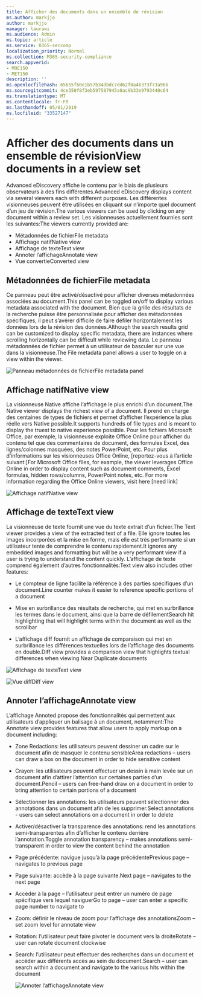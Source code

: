 ```yaml
---
title: Afficher des documents dans un ensemble de révision
ms.author: markjjo
author: markjjo
manager: laurawi
ms.audience: Admin
ms.topic: article
ms.service: O365-seccomp
localization_priority: Normal
ms.collection: M365-security-compliance
search.appverid:
- MOE150
- MET150
description: ''
ms.openlocfilehash: 65b55f60e1b57b34dbdc7dd62f0a4b373f73a96b
ms.sourcegitcommit: 4ce350f8f3eb597587945a8ac9b33e9793440c64
ms.translationtype: MT
ms.contentlocale: fr-FR
ms.lasthandoff: 05/01/2019
ms.locfileid: "33527147"
---
```

# <a name="view-documents-in-a-review-set"></a><span data-ttu-id="2d8dc-102">Afficher des documents dans un ensemble de révision</span><span class="sxs-lookup"><span data-stu-id="2d8dc-102">View documents in a review set</span></span>

<span data-ttu-id="2d8dc-103">Advanced eDiscovery affiche le contenu par le biais de plusieurs observateurs à des fins différentes.</span><span class="sxs-lookup"><span data-stu-id="2d8dc-103">Advanced eDiscovery displays content via several viewers each with different purposes.</span></span> <span data-ttu-id="2d8dc-104">Les différentes visionneuses peuvent être utilisées en cliquant sur n’importe quel document d’un jeu de révision.</span><span class="sxs-lookup"><span data-stu-id="2d8dc-104">The various viewers can be used by clicking on any document within a review set.</span></span> <span data-ttu-id="2d8dc-105">Les visionneuses actuellement fournies sont les suivantes:</span><span class="sxs-lookup"><span data-stu-id="2d8dc-105">The viewers currently provided are:</span></span>

- <span data-ttu-id="2d8dc-106">Métadonnées de fichier</span><span class="sxs-lookup"><span data-stu-id="2d8dc-106">File metadata</span></span>
- <span data-ttu-id="2d8dc-107">Affichage natif</span><span class="sxs-lookup"><span data-stu-id="2d8dc-107">Native view</span></span>
- <span data-ttu-id="2d8dc-108">Affichage de texte</span><span class="sxs-lookup"><span data-stu-id="2d8dc-108">Text view</span></span>
- <span data-ttu-id="2d8dc-109">Annoter l’affichage</span><span class="sxs-lookup"><span data-stu-id="2d8dc-109">Annotate view</span></span>
- <span data-ttu-id="2d8dc-110">Vue convertie</span><span class="sxs-lookup"><span data-stu-id="2d8dc-110">Converted view</span></span>

## <a name="file-metadata"></a><span data-ttu-id="2d8dc-111">Métadonnées de fichier</span><span class="sxs-lookup"><span data-stu-id="2d8dc-111">File metadata</span></span>

<span data-ttu-id="2d8dc-112">Ce panneau peut être activé/désactivé pour afficher diverses métadonnées associées au document.</span><span class="sxs-lookup"><span data-stu-id="2d8dc-112">This panel can be toggled on/off to display various metadata associated with the document.</span></span> <span data-ttu-id="2d8dc-113">Bien que la grille des résultats de la recherche puisse être personnalisée pour afficher des métadonnées spécifiques, il peut s’avérer difficile de faire défiler horizontalement les données lors de la révision des données.</span><span class="sxs-lookup"><span data-stu-id="2d8dc-113">Although the search results grid can be customized to display specific metadata, there are instances where scrolling horizontally can be difficult while reviewing data.</span></span> <span data-ttu-id="2d8dc-114">Le panneau métadonnées de fichier permet à un utilisateur de basculer sur une vue dans la visionneuse.</span><span class="sxs-lookup"><span data-stu-id="2d8dc-114">The File metadata panel allows a user to toggle on a view within the viewer.</span></span>

![<span data-ttu-id="2d8dc-115">Panneau métadonnées de fichier</span><span class="sxs-lookup"><span data-stu-id="2d8dc-115">File metadata panel</span></span>
](../media/Reviewimage2.png)

## <a name="native-view"></a><span data-ttu-id="2d8dc-116">Affichage natif</span><span class="sxs-lookup"><span data-stu-id="2d8dc-116">Native view</span></span>

<span data-ttu-id="2d8dc-117">La visionneuse Native affiche l’affichage le plus enrichi d’un document.</span><span class="sxs-lookup"><span data-stu-id="2d8dc-117">The Native viewer displays the richest view of a document.</span></span> <span data-ttu-id="2d8dc-118">Il prend en charge des centaines de types de fichiers et permet d’afficher l’expérience la plus réelle vers Native possible.</span><span class="sxs-lookup"><span data-stu-id="2d8dc-118">It supports hundreds of file types and is meant to display the truest to native experience possible.</span></span> <span data-ttu-id="2d8dc-119">Pour les fichiers Microsoft Office, par exemple, la visionneuse exploite Office Online pour afficher du contenu tel que des commentaires de document, des formules Excel, des lignes/colonnes masquées, des notes PowerPoint, etc. Pour plus d’informations sur les visionneuses Office Online, \[reportez-vous à l’article suivant:\]</span><span class="sxs-lookup"><span data-stu-id="2d8dc-119">For Microsoft Office files, for example, the viewer leverages Office Online in order to display content such as document comments, Excel formulas, hidden rows/columns, PowerPoint notes, etc. For more information regarding the Office Online viewers, visit here \[need link\]</span></span>

![<span data-ttu-id="2d8dc-120">Affichage natif</span><span class="sxs-lookup"><span data-stu-id="2d8dc-120">Native view</span></span>
](../media/Reviewimage3.png)

## <a name="text-view"></a><span data-ttu-id="2d8dc-121">Affichage de texte</span><span class="sxs-lookup"><span data-stu-id="2d8dc-121">Text view</span></span>

<span data-ttu-id="2d8dc-122">La visionneuse de texte fournit une vue du texte extrait d’un fichier.</span><span class="sxs-lookup"><span data-stu-id="2d8dc-122">The Text viewer provides a view of the extracted text of a file.</span></span> <span data-ttu-id="2d8dc-123">Elle ignore toutes les images incorporées et la mise en forme, mais elle est très performante si un utilisateur tente de comprendre le contenu rapidement.</span><span class="sxs-lookup"><span data-stu-id="2d8dc-123">It ignores any embedded images and formatting but will be a very performant view if a user is trying to understand the content quickly.</span></span> <span data-ttu-id="2d8dc-124">L’affichage de texte comprend également d’autres fonctionnalités:</span><span class="sxs-lookup"><span data-stu-id="2d8dc-124">Text view also includes other features:</span></span>

  - <span data-ttu-id="2d8dc-125">Le compteur de ligne facilite la référence à des parties spécifiques d’un document.</span><span class="sxs-lookup"><span data-stu-id="2d8dc-125">Line counter makes it easier to reference specific portions of a document</span></span>

  - <span data-ttu-id="2d8dc-126">Mise en surbrillance des résultats de recherche, qui met en surbrillance les termes dans le document, ainsi que la barre de défilement</span><span class="sxs-lookup"><span data-stu-id="2d8dc-126">Search hit highlighting that will highlight terms within the document as well as the scrollbar</span></span>

  - <span data-ttu-id="2d8dc-127">L’affichage diff fournit un affichage de comparaison qui met en surbrillance les différences textuelles lors de l’affichage des documents en double.</span><span class="sxs-lookup"><span data-stu-id="2d8dc-127">Diff view provides a comparison view that highlights textual differences when viewing Near Duplicate documents</span></span>

![<span data-ttu-id="2d8dc-128">Affichage de texte</span><span class="sxs-lookup"><span data-stu-id="2d8dc-128">Text view</span></span>
](../media/Reviewimage4.png)

![<span data-ttu-id="2d8dc-129">Vue diff</span><span class="sxs-lookup"><span data-stu-id="2d8dc-129">Diff view</span></span>
](../media/Reviewimage5.png)

## <a name="annotate-view"></a><span data-ttu-id="2d8dc-130">Annoter l’affichage</span><span class="sxs-lookup"><span data-stu-id="2d8dc-130">Annotate view</span></span>

<span data-ttu-id="2d8dc-131">L’affichage Annoted propose des fonctionnalités qui permettent aux utilisateurs d’appliquer un balisage à un document, notamment:</span><span class="sxs-lookup"><span data-stu-id="2d8dc-131">The Annotate view provides features that allow users to apply markup on a document including:</span></span>

  - <span data-ttu-id="2d8dc-132">Zone Redactions: les utilisateurs peuvent dessiner un cadre sur le document afin de masquer le contenu sensible</span><span class="sxs-lookup"><span data-stu-id="2d8dc-132">Area redactions – users can draw a box on the document in order to hide sensitive content</span></span>

  - <span data-ttu-id="2d8dc-133">Crayon: les utilisateurs peuvent effectuer un dessin à main levée sur un document afin d’attirer l’attention sur certaines parties d’un document.</span><span class="sxs-lookup"><span data-stu-id="2d8dc-133">Pencil – users can free-hand draw on a document in order to bring attention to certain portions of a document</span></span>

  - <span data-ttu-id="2d8dc-134">Sélectionner les annotations: les utilisateurs peuvent sélectionner des annotations dans un document afin de les supprimer.</span><span class="sxs-lookup"><span data-stu-id="2d8dc-134">Select annotations - users can select annotations on a document in order to delete</span></span>

  - <span data-ttu-id="2d8dc-135">Activer/désactiver la transparence des annotations: rend les annotations semi-transparentes afin d’afficher le contenu derrière l’annotation.</span><span class="sxs-lookup"><span data-stu-id="2d8dc-135">Toggle annotation transparency – makes annotations semi-transparent in order to view the content behind the annotation</span></span>

  - <span data-ttu-id="2d8dc-136">Page précédente: navigue jusqu’à la page précédente</span><span class="sxs-lookup"><span data-stu-id="2d8dc-136">Previous page – navigates to previous page</span></span>

  - <span data-ttu-id="2d8dc-137">Page suivante: accède à la page suivante.</span><span class="sxs-lookup"><span data-stu-id="2d8dc-137">Next page – navigates to the next page</span></span>

  - <span data-ttu-id="2d8dc-138">Accéder à la page – l’utilisateur peut entrer un numéro de page spécifique vers lequel naviguer</span><span class="sxs-lookup"><span data-stu-id="2d8dc-138">Go to page – user can enter a specific page number to navigate to</span></span>

  - <span data-ttu-id="2d8dc-139">Zoom: définir le niveau de zoom pour l’affichage des annotations</span><span class="sxs-lookup"><span data-stu-id="2d8dc-139">Zoom – set zoom level for annotate view</span></span>

  - <span data-ttu-id="2d8dc-140">Rotation: l’utilisateur peut faire pivoter le document vers la droite</span><span class="sxs-lookup"><span data-stu-id="2d8dc-140">Rotate – user can rotate document clockwise</span></span>

  - <span data-ttu-id="2d8dc-141">Search: l’utilisateur peut effectuer des recherches dans un document et accéder aux différents accès au sein du document.</span><span class="sxs-lookup"><span data-stu-id="2d8dc-141">Search – user can search within a document and navigate to the various hits within the document</span></span>
    
    ![<span data-ttu-id="2d8dc-142">Annoter l’affichage</span><span class="sxs-lookup"><span data-stu-id="2d8dc-142">Annotate view</span></span>
    ](../media/Reviewimage1.png)